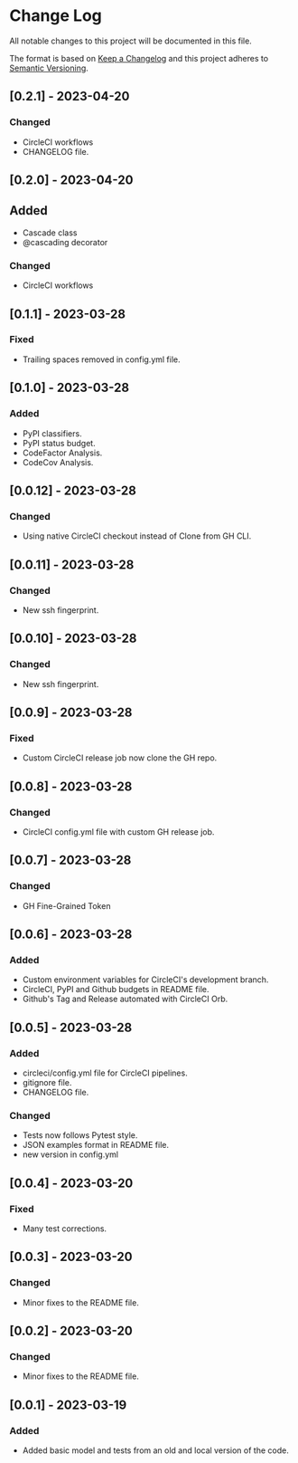 # Change Log

All notable changes to this project will be documented in this file.

The format is based on [Keep a Changelog](http://keepachangelog.com/)
and this project adheres to [Semantic Versioning](http://semver.org/).

## [0.2.1] - 2023-04-20
### Changed

- CircleCI workflows
- CHANGELOG file.

## [0.2.0] - 2023-04-20

## Added

- Cascade class
- @cascading decorator

### Changed

- CircleCI workflows

## [0.1.1] - 2023-03-28

### Fixed

- Trailing spaces removed in config.yml file.

## [0.1.0] - 2023-03-28

### Added

- PyPI classifiers.
- PyPI status budget.
- CodeFactor Analysis.
- CodeCov Analysis.


## [0.0.12] - 2023-03-28

### Changed

- Using native CircleCI checkout instead of Clone from GH CLI.

## [0.0.11] - 2023-03-28

### Changed

- New ssh fingerprint.

## [0.0.10] - 2023-03-28

### Changed

- New ssh fingerprint.

## [0.0.9] - 2023-03-28

### Fixed

- Custom CircleCI release job now clone the GH repo.

## [0.0.8] - 2023-03-28

### Changed

- CircleCI config.yml file with custom GH release job.

## [0.0.7] - 2023-03-28

### Changed

- GH Fine-Grained Token

## [0.0.6] - 2023-03-28

### Added

- Custom environment variables for CircleCI's development branch.
- CircleCI, PyPI and Github budgets in README file.
- Github's Tag and Release automated with CircleCI Orb.

## [0.0.5] - 2023-03-28

### Added

- circleci/config.yml file for CircleCI pipelines.
- gitignore file.
- CHANGELOG file.

### Changed

- Tests now follows Pytest style.
- JSON examples format in README file.
- new version in config.yml

## [0.0.4] - 2023-03-20

### Fixed

- Many test corrections.

## [0.0.3] - 2023-03-20

### Changed

- Minor fixes to the README file.

## [0.0.2] - 2023-03-20

### Changed

- Minor fixes to the README file.

## [0.0.1] - 2023-03-19

### Added

- Added basic model and tests from an old and local version of the code.